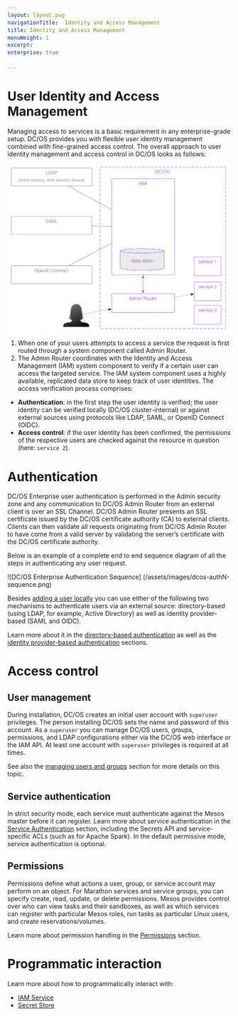 ```yaml
---
layout: layout.pug
navigationTitle:  Identity and Access Management
title: Identity and Access Management
menuWeight: 1
excerpt:
enterprise: true

---
```







# User Identity and Access Management

Managing access to services is a basic requirement in any enterprise-grade setup. DC/OS provides you with flexible user identity management combined with fine-grained access control. The overall approach to user identity management and access control in DC/OS looks as follows:

![Overview of the DC/OS User Identity and Access Management](img/iam-overview.png)

1. When one of your users attempts to access a service the request is first routed through a system component called Admin Router.
1. The Admin Router coordinates with the Identity and Access Management (IAM) system component to verify if a certain user can access the targeted service. The IAM system component uses a highly available, replicated data store to keep track of user identities. The access verification process comprises:
  * **Authentication**: in the first step the user identity is verified; the user identity can be verified locally (DC/OS cluster-internal) or against external sources using protocols like LDAP, SAML, or OpenID Connect (OIDC).
  * **Access control**: if the user identity has been confirmed, the permissions of the respective users are checked against the resource in question (here: `service 2`).

# Authentication

DC/OS Enterprise user authentication is performed in the Admin security zone and any communication to DC/OS Admin Router from an external client is over an SSL Channel. DC/OS Admin Router presents an SSL certificate issued by the DC/OS certificate authority (CA) to external clients. Clients can then validate all requests originating from DC/OS Admin Router to have come from a valid server by validating the server’s certificate with the DC/OS certificate authority.

Below is an example of a complete end to end sequence diagram of all the steps in authenticating any user request.

![DC/OS Enterprise Authentication Sequence] (/assets/images/dcos-authN-sequence.png)

Besides [adding a user locally](/1.8/administration/id-and-access-mgt/ent/users-groups/add-local-user/) you can use either of the following two mechanisms to authenticate users via an external source: directory-based (using LDAP, for example, Active Directory) as well as identity provider-based (SAML and OIDC).

Learn more about it in the [directory-based authentication](/1.8/administration/id-and-access-mgt/ent/ldap/) as well as the [identity provider-based authentication](/1.8/administration/id-and-access-mgt/ent/sso/) sections.

# Access control

## <a name="superuser"></a>User management

During installation, DC/OS creates an initial user account with `superuser` privileges. The person installing DC/OS sets the name and password of this account. As a `superuser` you can manage DC/OS users, groups, permissions, and LDAP configurations either via the DC/OS web interface or the IAM API. At least one account with `superuser` privileges is required at all times.

See also the [managing users and groups](/1.8/administration/id-and-access-mgt/ent/users-groups/) section for more details on this topic.

## Service authentication

In strict security mode, each service must authenticate against the Mesos master before it can register. Learn more about service authentication in the [Service Authentication](/1.8/administration/id-and-access-mgt/ent/service-auth/) section, including the Secrets API and service-specific ACLs (such as for Apache Spark). In the default permissive mode, service authentication is optional.

## Permissions

Permissions define what actions a user, group, or service account may perform on an object. For Marathon services and service groups, you can specify create, read, update, or delete permissions. Mesos provides control over who can view tasks and their sandboxes, as well as which services can register with particular Mesos roles, run tasks as particular Linux users, and create reservations/volumes.

Learn more about permission handling in the [Permissions](/1.8/administration/id-and-access-mgt/ent/permissions/) section.

# Programmatic interaction

Learn more about how to programmatically interact with:

* [IAM Service](/1.8/administration/id-and-access-mgt/ent/iam-api/)
* [Secret Store](/1.8/administration/secrets/secrets-api/)
